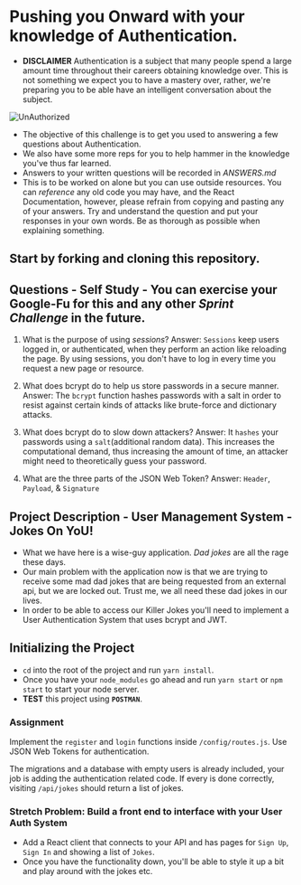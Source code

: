 # Pushing you Onward with your knowledge of Authentication.

- **DISCLAIMER** Authentication is a subject that many people spend a large amount time throughout their careers obtaining knowledge over. This is not something we expect you to have a mastery over, rather, we're preparing you to be able have an intelligent conversation about the subject.

![UnAuthorized](keep-calm-you-are-not-authorized.png)

- The objective of this challenge is to get you used to answering a few questions about Authentication.
- We also have some more reps for you to help hammer in the knowledge you've thus far learned.
- Answers to your written questions will be recorded in _ANSWERS.md_
- This is to be worked on alone but you can use outside resources. You can _reference_ any old code you may have, and the React Documentation, however, please refrain from copying and pasting any of your answers. Try and understand the question and put your responses in your own words. Be as thorough as possible when explaining something.

## Start by forking and cloning this repository.

## Questions - Self Study - You can exercise your Google-Fu for this and any other _Sprint Challenge_ in the future.

1. What is the purpose of using _sessions_?
Answer: `Sessions` keep users logged in, or authenticated, when they perform an action like reloading the page. By using sessions, you don't have to log in every time you request a new page or resource.

2. What does bcrypt do to help us store passwords in a secure manner.
Answer: The `bcrypt` function hashes passwords with a salt in order to resist against certain kinds of attacks like brute-force and dictionary attacks.

3. What does bcrypt do to slow down attackers?
Answer: It `hashes` your passwords using a `salt`(additional random data). This increases the computational demand, thus increasing the amount of time, an attacker might need to theoretically guess your password.

4. What are the three parts of the JSON Web Token?
Answer: `Header`, `Payload`, & `Signature`

## Project Description - User Management System - Jokes On YoU!

- What we have here is a wise-guy application. _Dad jokes_ are all the rage these days.
- Our main problem with the application now is that we are trying to receive some mad dad jokes that are being requested from an external api, but we are locked out. Trust me, we all need these dad jokes in our lives.
- In order to be able to access our Killer Jokes you'll need to implement a User Authentication System that uses bcrypt and JWT.

## Initializing the Project

- `cd` into the root of the project and run `yarn install`.
- Once you have your `node_modules` go ahead and run `yarn start` or `npm start` to start your node server.
- **TEST** this project using **`POSTMAN`**.

### Assignment

Implement the `register` and `login` functions inside `/config/routes.js`. Use JSON Web Tokens for authentication.

The migrations and a database with empty users is already included, your job is adding the authentication related code. If every is done correctly, visiting `/api/jokes` should return a list of jokes.

### Stretch Problem: Build a front end to interface with your User Auth System

- Add a React client that connects to your API and has pages for `Sign Up`, `Sign In` and showing a list of `Jokes`.
- Once you have the functionality down, you'll be able to style it up a bit and play around with the jokes etc.
